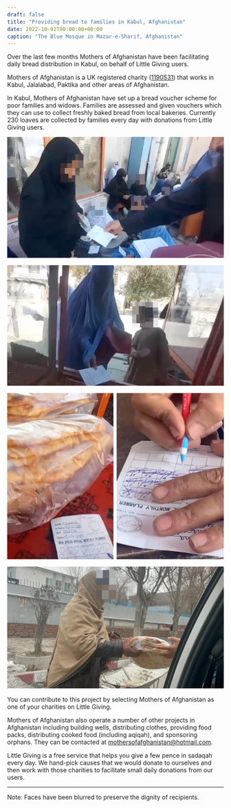 ```yaml
---
draft: false
title: "Providing bread to families in Kabul, Afghanistan"
date: 2022-10-02T00:00:00+00:00
caption: "The Blue Mosque in Mazar-e-Sharif, Afghanistan"
---
```


Over the last few months Mothers of Afghanistan have been facilitating daily bread distribution in Kabul, on behalf of Little Giving users. 

Mothers of Afghanistan is a UK registered charity ([1190531](https://register-of-charities.charitycommission.gov.uk/charity-search/-/charity-details/5152229/charity-overview)) that works in Kabul, Jalalabad, Paktika and other areas of Afghanistan. 

In Kabul, Mothers of Afghanistan have set up a bread voucher scheme for poor families and widows. Families are assessed and given vouchers which they can use to collect freshly baked bread from local bakeries. Currently 230 loaves are collected by families every day with donations from Little Giving users.

![Mothers of Afghanistan staff give bread vouches to widows](b.jpg)

![A family present vouchers to collect bread at a local bakery](a.jpg)

![Vouchers are signed by the bakery](c.jpg)

![Bread distributed on the streets of Kabul](d.jpg)

You can contribute to this project by selecting Mothers of Afghanistan as one of your charities on Little Giving.

Mothers of Afghanistan also operate a number of other projects in Afghanistan including building wells, distributing clothes, providing food packs, distributing cooked food (including aqiqah), and sponsoring orphans. They can be contacted at [mothersofafghanistan@hotmail.com](mailto:mothersofafghanistan@hotmail.com).

Little Giving is a free service that helps you give a few pence in sadaqah every day. We hand-pick causes that we would donate to ourselves and then work with those charities to facilitate small daily donations from our users.

---

Note: Faces have been blurred to preserve the dignity of recipients.